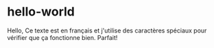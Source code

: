 # hello-world
Hello,
Ce texte est en français et j'utilise des caractères spéciaux pour vérifier que ça fonctionne bien.
Parfait!
